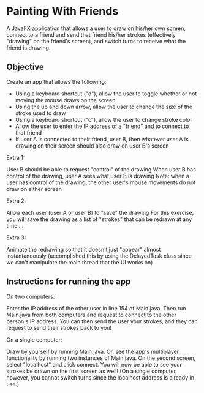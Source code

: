 Painting With Friends
=====================

A JavaFX application that allows a user to draw on his/her own screen, connect to a friend and send that friend his/her strokes (effectively "drawing" on the friend's screen), and switch turns to receive what the friend is drawing.

Objective
---------

Create an app that allows the following:

* Using a keyboard shortcut ("d"), allow the user to toggle whether or not moving the mouse draws on the screen
* Using the up and down arrow, allow the user to change the size of the stroke used to draw
* Using a keyboard shortcut ("c"), allow the user to change stroke color
* Allow the user to enter the IP address of a "friend" and to connect to that friend
* If user A is connected to their friend, user B, then whatever user A is drawing on their screen should also draw on user B's screen

Extra 1:

User B should be able to request "control" of the drawing
When user B has control of the drawing, user A sees what user B is drawing
Note: when a user has control of the drawing, the other user's mouse movements do not draw on either screen

Extra 2:

Allow each user (user A or user B) to "save" the drawing
For this exercise, you will save the drawing as a list of "strokes" that can be redrawn at any time ...

Extra 3:

Animate the redrawing so that it doesn't just "appear" almost instantaneously (accomplished this by using the DelayedTask class since we can't manipulate the main thread that the UI works on)

Instructions for running the app
--------------------------------

On two computers:

Enter the IP address of the other user in line 154 of Main.java. Then run Main.java from both computers and request to connect to the other person's IP address. You can then send the user your strokes, and they can request to send their strokes back to you!

On a single computer:

Draw by yourself by running Main.java. Or, see the app's multiplayer functionality by running two instances of Main.java. On the second screen, select "localhost" and click connect. You will now be able to see your strokes be drawn on the first screen as well! (On a single computer, however, you cannot switch turns since the localhost address is already in use.)